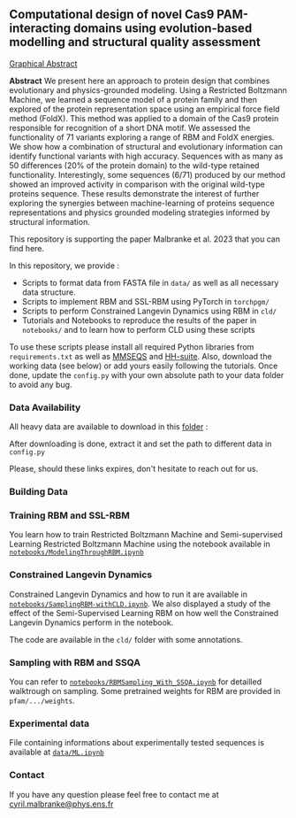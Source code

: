 ## Computational design of novel Cas9 PAM-interacting domains using evolution-based modelling and structural quality assessment

[Graphical Abstract](ressources/graphical_abstract.png)

**Abstract** 
We present here an approach to protein design that combines evolutionary 
and physics-grounded modeling. Using a Restricted Boltzmann Machine, 
we learned a sequence model of a protein family and then explored of
the protein representation space using an empirical force field method
(FoldX). This method was applied to a domain of the Cas9 protein responsible
for recognition of a short DNA motif. We assessed the functionality of 71
variants exploring a range of RBM and FoldX energies. We show how a 
combination of structural and evolutionary information can identify 
functional variants with high accuracy. Sequences with as many as 
50 differences (20% of the protein domain) to the wild-type retained 
functionality. Interestingly, some sequences (6/71) produced by our 
method showed an improved activity in comparison with the original 
wild-type proteins sequence. These results demonstrate the interest 
of further exploring the synergies between machine-learning of proteins 
sequence representations and physics grounded modeling strategies informed
by structural information.

This repository is supporting the paper Malbranke et al. 2023 that you can 
find here.

In this repository, we provide :
- Scripts to format data from FASTA file in `data/` as well as all necessary data structure.
- Scripts to implement RBM and SSL-RBM using PyTorch in `torchpgm/`
- Scripts to perform Constrained Langevin Dynamics using RBM in `cld/`
- Tutorials and Notebooks to reproduce the results of the paper in `notebooks/` and to learn how to perform CLD using these scripts

To use these scripts please install all required Python libraries from `requirements.txt` as well as
[MMSEQS](https://github.com/soedinglab/MMseqs2) and [HH-suite](https://github.com/soedinglab/hh-suite). 
Also, download the working data (see below) or add yours easily following the tutorials. Once done, update
the `config.py` with your own absolute path to your data folder to avoid any bug.

### Data Availability

All heavy data are available to download in this [folder]() :
  
After downloading is done, extract it and set the path to different data in `config.py`
  
Please, should these links expires, don't hesitate to reach out for us.

### Building Data


### Training RBM and SSL-RBM

You learn how to train Restricted Boltzmann Machine and Semi-supervised Learning Restricted Boltzmann Machine
using the notebook available in [`notebooks/ModelingThroughRBM.ipynb`](notebooks/ModelingThroughRBM.ipynb)

### Constrained Langevin Dynamics

Constrained Langevin Dynamics and how to run it are available in [`notebooks/SamplingRBM-withCLD.ipynb`](notebooks/SamplingRBM-withCLD.ipynb).
We also displayed a study of the effect of the Semi-Supervised Learning RBM on how well the Constrained Langevin Dynamics perform
in the notebook.

The code are available in the `cld/` folder with some annotations.

### Sampling with RBM and SSQA

You can refer to [`notebooks/RBMSampling_With_SSQA.ipynb`](notebooks/RBMSampling_With_SSQA.ipynb) for detailled walktrough on sampling. 
Some pretrained weights for RBM are provided in `pfam/.../weights`.

### Experimental data

File containing informations about experimentally tested sequences is available at
[`data/ML.ipynb`](notebooks/RBMSampling_With_SSQA.ipynb)

### Contact

If you have any question please feel free to contact me at [cyril.malbranke@phys.ens.fr](mailto:cyril.malbranke@ens.fr)